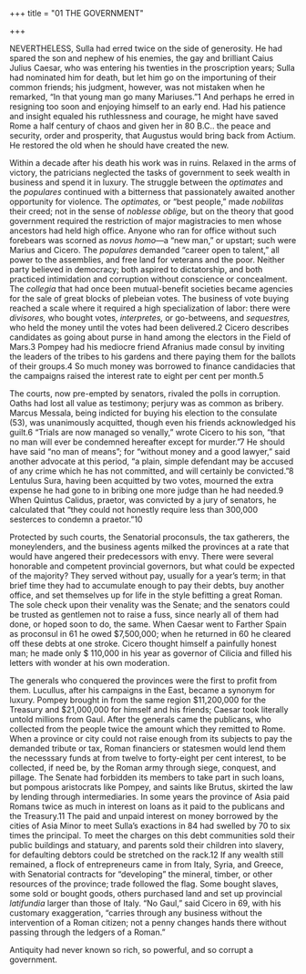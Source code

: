 +++
title = "01 THE GOVERNMENT"

+++

NEVERTHELESS, Sulla had erred twice on the side of generosity. He had spared the son and nephew of his enemies, the gay and brilliant Caius Julius Caesar, who was entering his twenties in the proscription years; Sulla had nominated him for death, but let him go on the importuning of their common friends; his judgment, however, was not mistaken when he remarked, “In that young man go many Mariuses.”1 And perhaps he erred in resigning too soon and enjoying himself to an early end. Had his patience and insight equaled his ruthlessness and courage, he might have saved Rome a half century of chaos and given her in 80 B.C.. the peace and security, order and prosperity, that Augustus would bring back from Actium. He restored the old when he should have created the new.

Within a decade after his death his work was in ruins. Relaxed in the arms of victory, the patricians neglected the tasks of government to seek wealth in business and spend it in luxury. The struggle between the *optimates* and the *populares* continued with a bitterness that passionately awaited another opportunity for violence. The *optimates,* or “best people,” made *nobilitas* their creed; not in the sense of *noblesse oblige,* but on the theory that good government required the restriction of major magistracies to men whose ancestors had held high office. Anyone who ran for office without such forebears was scorned as *novus homo*—a “new man,” or upstart; such were Marius and Cicero. The *populares* demanded “career open to talent,” all power to the assemblies, and free land for veterans and the poor. Neither party believed in democracy; both aspired to dictatorship, and both practiced intimidation and corruption without conscience or concealment. The *collegia* that had once been mutual-benefit societies became agencies for the sale of great blocks of plebeian votes. The business of vote buying reached a scale where it required a high specialization of labor: there were *divisores,* who bought votes, *interpretes,* or go-betweens, and *sequestres,* who held the money until the votes had been delivered.2 Cicero describes candidates as going about purse in hand among the electors in the Field of Mars.3 Pompey had his mediocre friend Afranius made consul by inviting the leaders of the tribes to his gardens and there paying them for the ballots of their groups.4 So much money was borrowed to finance candidacies that the campaigns raised the interest rate to eight per cent per month.5

The courts, now pre-empted by senators, rivaled the polls in corruption. Oaths had lost all value as testimony; perjury was as common as bribery. Marcus Messala, being indicted for buying his election to the consulate \(53\), was unanimously acquitted, though even his friends acknowledged his guilt.6 “Trials are now managed so venally,” wrote Cicero to his son, “that no man will ever be condemned hereafter except for murder.”7 He should have said “no man of means”; for “without money and a good lawyer,” said another advocate at this period, “a plain, simple defendant may be accused of any crime which he has not committed, and will certainly be convicted.”8 Lentulus Sura, having been acquitted by two votes, mourned the extra expense he had gone to in bribing one more judge than he had needed.9 When Quintus Calidus, praetor, was convicted by a jury of senators, he calculated that “they could not honestly require less than 300,000 sesterces to condemn a praetor.”10

Protected by such courts, the Senatorial proconsuls, the tax gatherers, the moneylenders, and the business agents milked the provinces at a rate that would have angered their predecessors with envy. There were several honorable and competent provincial governors, but what could be expected of the majority? They served without pay, usually for a year’s term; in that brief time they had to accumulate enough to pay their debts, buy another office, and set themselves up for life in the style befitting a great Roman. The sole check upon their venality was the Senate; and the senators could be trusted as gentlemen not to raise a fuss, since nearly all of them had done, or hoped soon to do, the same. When Caesar went to Farther Spain as proconsul in 61 he owed $7,500,000; when he returned in 60 he cleared off these debts at one stroke. Cicero thought himself a painfully honest man; he made only $ 110,000 in his year as governor of Cilicia and filled his letters with wonder at his own moderation.

The generals who conquered the provinces were the first to profit from them. Lucullus, after his campaigns in the East, became a synonym for luxury. Pompey brought in from the same region $11,200,000 for the Treasury and $21,000,000 for himself and his friends; Caesar took literally untold millions from Gaul. After the generals came the publicans, who collected from the people twice the amount which they remitted to Rome. When a province or city could not raise enough from its subjects to pay the demanded tribute or tax, Roman financiers or statesmen would lend them the necesssary funds at from twelve to forty-eight per cent interest, to be collected, if need be, by the Roman army through siege, conquest, and pillage. The Senate had forbidden its members to take part in such loans, but pompous aristocrats like Pompey, and saints like Brutus, skirted the law by lending through intermediaries. In some years the province of Asia paid Romans twice as much in interest on loans as it paid to the publicans and the Treasury.11 The paid and unpaid interest on money borrowed by the cities of Asia Minor to meet Sulla’s exactions in 84 had swelled by 70 to six times the principal. To meet the charges on this debt communities sold their public buildings and statuary, and parents sold their children into slavery, for defaulting debtors could be stretched on the rack.12 If any wealth still remained, a flock of entrepreneurs came in from Italy, Syria, and Greece, with Senatorial contracts for “developing” the mineral, timber, or other resources of the province; trade followed the flag. Some bought slaves, some sold or bought goods, others purchased land and set up provincial *latifundia* larger than those of Italy. “No Gaul,” said Cicero in 69, with his customary exaggeration, “carries through any business without the intervention of a Roman citizen; not a penny changes hands there without passing through the ledgers of a Roman.”

Antiquity had never known so rich, so powerful, and so corrupt a government.


